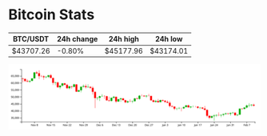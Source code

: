 # Bitcoin Stats

BTC/USDT|24h change|24h high|24h low|
|---|---|---|---|
|$43707.26|-0.80%|$45177.96|$43174.01|

<img src="./chart.svg">
